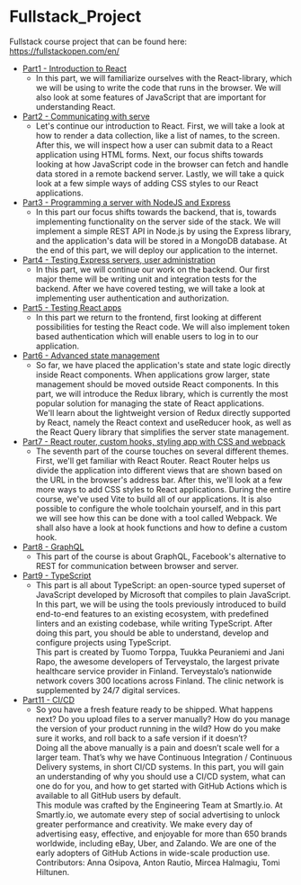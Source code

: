 # Fullstack_Project

Fullstack course project that can be found here: https://fullstackopen.com/en/

- [Part1 - Introduction to React](./part1/)   
    - In this part, we will familiarize ourselves with the React-library, which we will be using to write the code that runs in the browser. We will also look at some features of JavaScript that are important for understanding React.
- [Part2 - Communicating with serve](./part2/)
    - Let's continue our introduction to React. First, we will take a look at how to render a data collection, like a list of names, to the screen. After this, we will inspect how a user can submit data to a React application using HTML forms. Next, our focus shifts towards looking at how JavaScript code in the browser can fetch and handle data stored in a remote backend server. Lastly, we will take a quick look at a few simple ways of adding CSS styles to our React applications.
- [Part3 - Programming a server with NodeJS and Express](./part3/)
    - In this part our focus shifts towards the backend, that is, towards implementing functionality on the server side of the stack. We will implement a simple REST API in Node.js by using the Express library, and the application's data will be stored in a MongoDB database. At the end of this part, we will deploy our application to the internet.
- [Part4 - Testing Express servers, user administration](./part4/)
    - In this part, we will continue our work on the backend. Our first major theme will be writing unit and integration tests for the backend. After we have covered testing, we will take a look at implementing user authentication and authorization.
- [Part5 - Testing React apps](./part5/)
    - In this part we return to the frontend, first looking at different possibilities for testing the React code. We will also implement token based authentication which will enable users to log in to our application.
- [Part6 - Advanced state management](./part6/)
    - So far, we have placed the application's state and state logic directly inside React components. When applications grow larger, state management should be moved outside React components. In this part, we will introduce the Redux library, which is currently the most popular solution for managing the state of React applications.    
    We'll learn about the lightweight version of Redux directly supported by React, namely the React context and useReducer hook, as well as the React Query library that simplifies the server state management.
- [Part7 - React router, custom hooks, styling app with CSS and webpack](./part7/)
    - The seventh part of the course touches on several different themes. First, we'll get familiar with React Router. React Router helps us divide the application into different views that are shown based on the URL in the browser's address bar. After this, we'll look at a few more ways to add CSS styles to React applications. During the entire course, we've used Vite to build all of our applications. It is also possible to configure the whole toolchain yourself, and in this part we will see how this can be done with a tool called Webpack. We shall also have a look at hook functions and how to define a custom hook.
- [Part8 - GraphQL](./part8/)
    - This part of the course is about GraphQL, Facebook's alternative to REST for communication between browser and server.
- [Part9 - TypeScript](./part9/)
    - This part is all about TypeScript: an open-source typed superset of JavaScript developed by Microsoft that compiles to plain JavaScript.    
    In this part, we will be using the tools previously introduced to build end-to-end features to an existing ecosystem, with predefined linters and an existing codebase, while writing TypeScript. After doing this part, you should be able to understand, develop and configure projects using TypeScript.    
    This part is created by Tuomo Torppa, Tuukka Peuraniemi and Jani Rapo, the awesome developers of Terveystalo, the largest private healthcare service provider in Finland. Terveystalo’s nationwide network covers 300 locations across Finland. The clinic network is supplemented by 24/7 digital services.
- [Part11 - CI/CD](./part11/)
    - So you have a fresh feature ready to be shipped. What happens next? Do you upload files to a server manually? How do you manage the version of your product running in the wild? How do you make sure it works, and roll back to a safe version if it doesn’t?    
    Doing all the above manually is a pain and doesn’t scale well for a larger team. That’s why we have Continuous Integration / Continuous Delivery systems, in short CI/CD systems. In this part, you will gain an understanding of why you should use a CI/CD system, what can one do for you, and how to get started with GitHub Actions which is available to all GitHub users by default.    
    This module was crafted by the Engineering Team at Smartly.io. At Smartly.io, we automate every step of social advertising to unlock greater performance and creativity. We make every day of advertising easy, effective, and enjoyable for more than 650 brands worldwide, including eBay, Uber, and Zalando. We are one of the early adopters of GitHub Actions in wide-scale production use. Contributors: Anna Osipova, Anton Rautio, Mircea Halmagiu, Tomi Hiltunen.